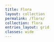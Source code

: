 ```yaml
---
title: Flora
layout: collection
permalink: /flora/
collection: flora
entries_layout: grid
classes: wide
---
```


